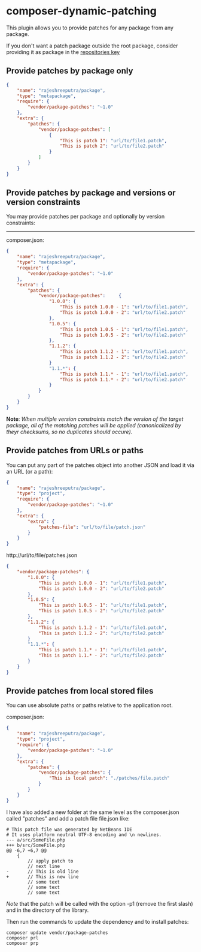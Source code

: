 # composer-dynamic-patching

This plugin allows you to provide patches for any package from any package.

If you don't want a patch package outside the root package, consider providing it as package in the [repositories key](https://getcomposer.org/doc/04-schema.md#repositories)

## Provide patches by package only
```json
{
    "name": "rajeshreeputra/package",
    "type": "metapackage",
    "require": {
        "vendor/package-patches": "~1.0"
    },
    "extra": {
        "patches": {
            "vendor/package-patches": [
                {
                    "This is patch 1": "url/to/file1.patch",
                    "This is patch 2": "url/to/file2.patch"
                }
            ]
        }
    }
}
```

## Provide patches by package and versions or version constraints
You may provide patches per package and optionally by version constraints:
***
composer.json:
```json
{
    "name": "rajeshreeputra/package",
    "type": "metapackage",
    "require": {
        "vendor/package-patches": "~1.0"
    },
    "extra": {
        "patches": {
            "vendor/package-patches":     {
                "1.0.0": {
                    "This is patch 1.0.0 - 1": "url/to/file1.patch",
                    "This is patch 1.0.0 - 2": "url/to/file2.patch"
                },
                "1.0.5": {
                    "This is patch 1.0.5 - 1": "url/to/file1.patch",
                    "This is patch 1.0.5 - 2": "url/to/file2.patch"
                },
                "1.1.2": {
                    "This is patch 1.1.2 - 1": "url/to/file1.patch",
                    "This is patch 1.1.2 - 2": "url/to/file2.patch"
                }
                "1.1.*": {
                    "This is patch 1.1.* - 1": "url/to/file1.patch",
                    "This is patch 1.1.* - 2": "url/to/file2.patch"
                }
            }
        }
    }
}
```

**Note**: *When multiple version constraints match the version of the target package, all of the matching patches will be applied (canonicalized by theyr checksums, so no duplicates should occure).*

## Provide patches from URLs or paths

You can put any part of the patches object into another JSON and load it via an URL (or a path):

```json
{
    "name": "rajeshreeputra/package",
    "type": "project",
    "require": {
        "vendor/package-patches": "~1.0"
    },
    "extra": {
        "extra": {
            "patches-file": "url/to/file/patch.json"
        }
    }
}
```

http://url/to/file/patches.json
```json
{
    "vendor/package-patches": {
        "1.0.0": {
            "This is patch 1.0.0 - 1": "url/to/file1.patch",
            "This is patch 1.0.0 - 2": "url/to/file2.patch"
        },
        "1.0.5": {
            "This is patch 1.0.5 - 1": "url/to/file1.patch",
            "This is patch 1.0.5 - 2": "url/to/file2.patch"
        },
        "1.1.2": {
            "This is patch 1.1.2 - 1": "url/to/file1.patch",
            "This is patch 1.1.2 - 2": "url/to/file2.patch"
        }
        "1.1.*": {
            "This is patch 1.1.* - 1": "url/to/file1.patch",
            "This is patch 1.1.* - 2": "url/to/file2.patch"
        }
    }
}
```

## Provide patches from local stored files
You can use absolute paths or paths relative to the application root.

composer.json:
```json
{
    "name": "rajeshreeputra/package",
    "type": "project",
    "require": {
        "vendor/package-patches": "~1.0"
    },
    "extra": {
        "patches": {
            "vendor/package-patches": {
                "This is local patch": "./patches/file.patch"
            }
        }
    }
}
```
I have also added a new folder at the same level as the composer.json called "patches" and add a patch file file.json like:

```
# This patch file was generated by NetBeans IDE
# It uses platform neutral UTF-8 encoding and \n newlines.
--- a/src/SomeFile.php
+++ b/src/SomeFile.php
@@ -6,7 +6,7 @@
 	{
 		// apply patch to 
 		// next line
-		// This is old line
+		// This is new line
 		// some text
 		// some text
 		// some text

```

*Note* that the patch will be called with the option -p1 (remove the first slash) and in the directory of the library.

Then run the commands to update the dependency and to install patches:
```
composer update vendor/package-patches
composer prl
composer prp
```

